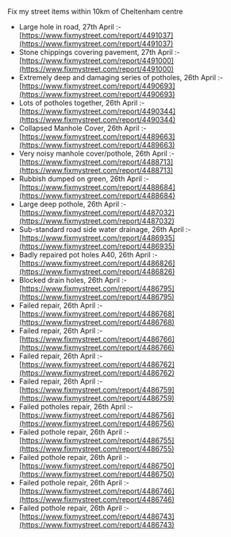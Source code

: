 Fix my street items within 10km of Cheltenham centre

<!-- fix_marker starts -->

- Large hole in road, 27th April :- [https://www.fixmystreet.com/report/4491037](https://www.fixmystreet.com/report/4491037)
- Stone chippings covering pavement, 27th April :- [https://www.fixmystreet.com/report/4491000](https://www.fixmystreet.com/report/4491000)
- Extremely deep and damaging series of potholes, 26th April :- [https://www.fixmystreet.com/report/4490693](https://www.fixmystreet.com/report/4490693)
- Lots of potholes together, 26th April :- [https://www.fixmystreet.com/report/4490344](https://www.fixmystreet.com/report/4490344)
- Collapsed Manhole Cover, 26th April :- [https://www.fixmystreet.com/report/4489663](https://www.fixmystreet.com/report/4489663)
- Very noisy manhole cover/pothole, 26th April :- [https://www.fixmystreet.com/report/4488713](https://www.fixmystreet.com/report/4488713)
- Rubbish dumped on green, 26th April :- [https://www.fixmystreet.com/report/4488684](https://www.fixmystreet.com/report/4488684)
- Large deep pothole, 26th April :- [https://www.fixmystreet.com/report/4487032](https://www.fixmystreet.com/report/4487032)
- Sub-standard road side water drainage, 26th April :- [https://www.fixmystreet.com/report/4486935](https://www.fixmystreet.com/report/4486935)
- Badly repaired pot holes A40, 26th April :- [https://www.fixmystreet.com/report/4486826](https://www.fixmystreet.com/report/4486826)
- Blocked drain holes, 26th April :- [https://www.fixmystreet.com/report/4486795](https://www.fixmystreet.com/report/4486795)
- Failed repair, 26th April :- [https://www.fixmystreet.com/report/4486768](https://www.fixmystreet.com/report/4486768)
- Failed repair, 26th April :- [https://www.fixmystreet.com/report/4486766](https://www.fixmystreet.com/report/4486766)
- Failed repair, 26th April :- [https://www.fixmystreet.com/report/4486762](https://www.fixmystreet.com/report/4486762)
- Failed repair, 26th April :- [https://www.fixmystreet.com/report/4486759](https://www.fixmystreet.com/report/4486759)
- Failed potholes repair, 26th April :- [https://www.fixmystreet.com/report/4486756](https://www.fixmystreet.com/report/4486756)
- Failed pothole repair, 26th April :- [https://www.fixmystreet.com/report/4486755](https://www.fixmystreet.com/report/4486755)
- Failed pothole repair, 26th April :- [https://www.fixmystreet.com/report/4486750](https://www.fixmystreet.com/report/4486750)
- Failed pothole repair, 26th April :- [https://www.fixmystreet.com/report/4486746](https://www.fixmystreet.com/report/4486746)
- Failed pothole repair, 26th April :- [https://www.fixmystreet.com/report/4486743](https://www.fixmystreet.com/report/4486743)

<!-- fix_marker ends -->